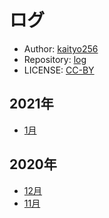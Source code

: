 # ログ

* Author: [kaityo256](https://github.com/kaityo256)
* Repository: [log](https://github.com/kaityo256/log)
* LICENSE: [CC-BY](https://github.com/kaityo256/log/blob/main/LICENSE)

## 2021年

* [1月](d202101.md)

## 2020年

* [12月](d202012.md)
* [11月](d202011.md)
